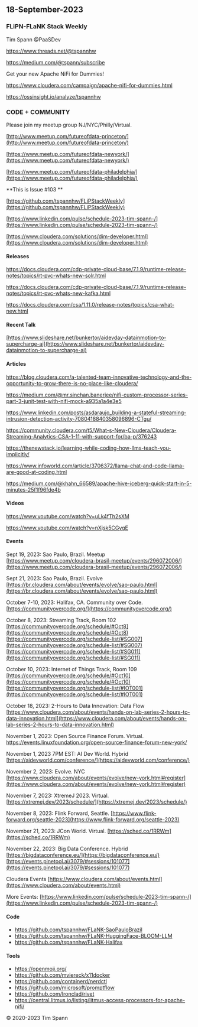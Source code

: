 ## 18-September-2023

### FLiPN-FLaNK Stack Weekly

Tim Spann @PaaSDev

https://www.threads.net/@tspannhw

https://medium.com/@tspann/subscribe

Get your new Apache NiFi for Dummies!

https://www.cloudera.com/campaign/apache-nifi-for-dummies.html

https://ossinsight.io/analyze/tspannhw



### CODE + COMMUNITY

Please join my meetup group NJ/NYC/Philly/Virtual. 

[http://www.meetup.com/futureofdata-princeton/](http://www.meetup.com/futureofdata-princeton/)

[https://www.meetup.com/futureofdata-newyork/](https://www.meetup.com/futureofdata-newyork/)

[https://www.meetup.com/futureofdata-philadelphia/](https://www.meetup.com/futureofdata-philadelphia/)


**This is Issue #103 **

[https://github.com/tspannhw/FLiPStackWeekly](https://github.com/tspannhw/FLiPStackWeekly)

[https://www.linkedin.com/pulse/schedule-2023-tim-spann-/](https://www.linkedin.com/pulse/schedule-2023-tim-spann-/)

[https://www.cloudera.com/solutions/dim-developer.html](https://www.cloudera.com/solutions/dim-developer.html)




#### Releases

https://docs.cloudera.com/cdp-private-cloud-base/7.1.9/runtime-release-notes/topics/rt-pvc-whats-new-solr.html

https://docs.cloudera.com/cdp-private-cloud-base/7.1.9/runtime-release-notes/topics/rt-pvc-whats-new-kafka.html

https://docs.cloudera.com/csa/1.11.0/release-notes/topics/csa-what-new.html


#### Recent Talk

[https://www.slideshare.net/bunkertor/aidevday-datainmotion-to-supercharge-ai](https://www.slideshare.net/bunkertor/aidevday-datainmotion-to-supercharge-ai)


#### Articles

https://blog.cloudera.com/a-talented-team-innovative-technology-and-the-opportunity-to-grow-there-is-no-place-like-cloudera/

https://medium.com/@mr.sinchan.banerjee/nifi-custom-processor-series-part-3-junit-test-with-nifi-mock-a935a1a4e3e5

https://www.linkedin.com/posts/asdaraujo_building-a-stateful-streaming-intrusion-detection-activity-7080418840358096896-CTgu/

https://community.cloudera.com/t5/What-s-New-Cloudera/Cloudera-Streaming-Analytics-CSA-1-11-with-support-for/ba-p/376243

https://thenewstack.io/learning-while-coding-how-llms-teach-you-implicitly/

https://www.infoworld.com/article/3706372/llama-chat-and-code-llama-are-good-at-coding.html

https://medium.com/@khahn_66589/apache-hive-iceberg-quick-start-in-5-minutes-25f1f96fde4b


#### Videos

https://www.youtube.com/watch?v=uLk4fTh2sXM

https://www.youtube.com/watch?v=nXjsk5CGygE




#### Events

Sept 19, 2023:  Sao Paulo, Brazil.   Meetup
[https://www.meetup.com/cloudera-brasil-meetup/events/296072006/](https://www.meetup.com/cloudera-brasil-meetup/events/296072006/)

Sept 21, 2023:  Sao Paulo, Brazil.   Evolve
[https://br.cloudera.com/about/events/evolve/sao-paulo.html](https://br.cloudera.com/about/events/evolve/sao-paulo.html)

October 7-10, 2023:  Halifax, CA.   Community over Code.
[https://communityovercode.org/](https://communityovercode.org/)

October 8, 2023:  Streaming Track, Room 102
[https://communityovercode.org/schedule/#Oct8](https://communityovercode.org/schedule/#Oct8)
[https://communityovercode.org/schedule-list/#SG007](https://communityovercode.org/schedule-list/#SG007)
[https://communityovercode.org/schedule-list/#SG011](https://communityovercode.org/schedule-list/#SG011)

October 10, 2023:  Internet of Things Track, Room 109
[https://communityovercode.org/schedule/#Oct10](https://communityovercode.org/schedule/#Oct10)
[https://communityovercode.org/schedule-list/#IOT001](https://communityovercode.org/schedule-list/#IOT001)

October 18, 2023:  2-Hours to Data Innovation:   Data Flow
[https://www.cloudera.com/about/events/hands-on-lab-series-2-hours-to-data-innovation.html](https://www.cloudera.com/about/events/hands-on-lab-series-2-hours-to-data-innovation.html)

November 1, 2023: Open Source Finance Forum.  Virtual.
[https://events.linuxfoundation.org/open-source-finance-forum-new-york/
](https://events.linuxfoundation.org/open-source-finance-forum-new-york/
)

November 1, 2023 7PM EST:  AI Dev World.  Hybrid
[https://aidevworld.com/conference/](https://aidevworld.com/conference/)

November 2, 2023:  Evolve. NYC
[https://www.cloudera.com/about/events/evolve/new-york.html#register](https://www.cloudera.com/about/events/evolve/new-york.html#register)

November 7, 2023: XtremeJ 2023. Virtual.
[https://xtremej.dev/2023/schedule/](https://xtremej.dev/2023/schedule/)

November 8, 2023: Flink Forward, Seattle.
[https://www.flink-forward.org/seattle-2023](https://www.flink-forward.org/seattle-2023)

November 21, 2023: JCon World. Virtual.
[https://sched.co/1RRWm](https://sched.co/1RRWm)

November 22, 2023: Big Data Conference.   Hybrid  
[https://bigdataconference.eu/](https://bigdataconference.eu/)
[https://events.pinetool.ai/3079/#sessions/101077](https://events.pinetool.ai/3079/#sessions/101077)

Cloudera Events
[https://www.cloudera.com/about/events.html](https://www.cloudera.com/about/events.html)

More Events:
[https://www.linkedin.com/pulse/schedule-2023-tim-spann-/](https://www.linkedin.com/pulse/schedule-2023-tim-spann-/)


#### Code

* https://github.com/tspannhw/FLaNK-SaoPauloBrazil
* https://github.com/tspannhw/FLaNK-HuggingFace-BLOOM-LLM
* https://github.com/tspannhw/FLaNK-Halifax

  
#### Tools

* https://openmoji.org/
* https://github.com/mviereck/x11docker
* https://github.com/containerd/nerdctl
* https://github.com/microsoft/promptflow
* https://github.com/Ironclad/rivet
* https://central.litmus.io/listing/litmus-access-processors-for-apache-nifi/
  



&copy; 2020-2023 Tim Spann
